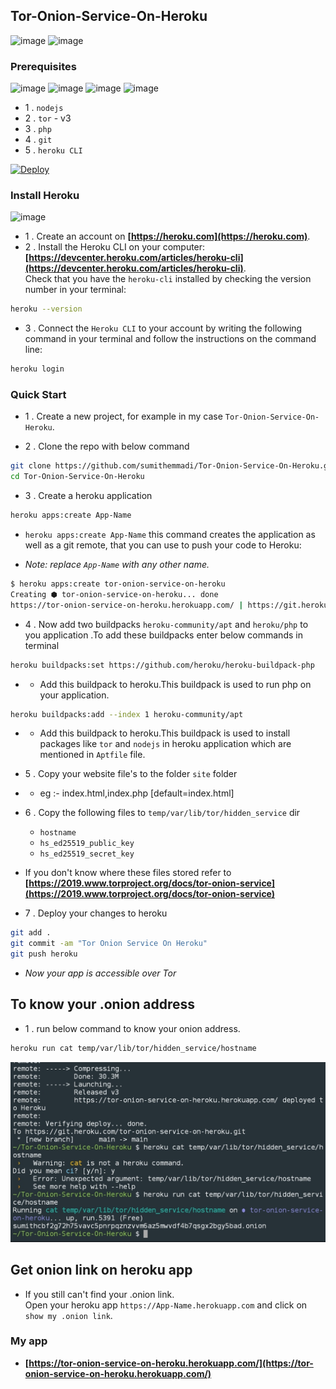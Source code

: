## Tor-Onion-Service-On-Heroku
![image](https://img.shields.io/badge/Heroku-430098?style=for-the-badge&logo=heroku&logoColor=white) ![image](https://img.shields.io/badge/Tor-7D4698?style=for-the-badge&logo=Tor-Browser&logoColor=white)
<!--
![IMG_20210822_194228.jpg](IMG_20210822_194228.jpg)
-->

### Prerequisites
![image](https://img.shields.io/badge/Node.js-339933?style=for-the-badge&logo=nodedotjs&logoColor=white) ![image](https://img.shields.io/badge/PHP-777BB4?style=for-the-badge&logo=php&logoColor=white) ![image](https://img.shields.io/badge/git-000000?style=for-the-badge&logo=git&logoColor=white) ![image](https://img.shields.io/badge/Tor-7D4698?style=for-the-badge&logo=Tor-Browser&logoColor=white) 
- 1 . `nodejs`
- 2 . `tor` - v3
- 3 . `php`
- 4 . `git`
- 5 . `heroku CLI`

[![Deploy](https://www.herokucdn.com/deploy/button.svg)](https://heroku.com/deploy)

### Install Heroku
![image](https://img.shields.io/badge/Heroku-430098?style=for-the-badge&logo=heroku&logoColor=white)

- 1 . Create an account on  **[https://heroku.com](https://heroku.com)**.
- 2 . Install the Heroku CLI on your computer: <br/>**[https://devcenter.heroku.com/articles/heroku-cli](https://devcenter.heroku.com/articles/heroku-cli)**. 
<br/>Check that you have the `heroku-cli` installed by checking the version number in your terminal:
```bash
heroku --version
```
- 3 . Connect the `Heroku CLI` to your account by writing the following command in your terminal and follow the instructions on the command line:
```bash
heroku login
```

### Quick Start

- 1 . Create a new project, for example in my case  `Tor-Onion-Service-On-Heroku`.

- 2 . Clone the repo with below command
```bash
git clone https://github.com/sumithemmadi/Tor-Onion-Service-On-Heroku.git
cd Tor-Onion-Service-On-Heroku
```
- 3 . Create a heroku application
```bash
heroku apps:create App-Name
```
-  `heroku apps:create App-Name` this command creates the application as well as a git remote, that you can use to push your code to Heroku:
 
-  _Note: replace `App-Name` with  any other name._
```bash
$ heroku apps:create tor-onion-service-on-heroku
Creating ⬢ tor-onion-service-on-heroku... done
https://tor-onion-service-on-heroku.herokuapp.com/ | https://git.heroku.com/tor-onion-service-on-heroku.git
```
- 4 . Now add two buildpacks `heroku-community/apt` and `heroku/php` to you application .To add these buildpacks enter  below commands in terminal
```bash
heroku buildpacks:set https://github.com/heroku/heroku-buildpack-php
```
- - Add this buildpack to heroku.This buildpack is used to run php on your application.
```bash
heroku buildpacks:add --index 1 heroku-community/apt
```
 - - Add this buildpack to heroku.This buildpack is used to install packages like  `tor` and `nodejs` in heroku application which are mentioned in  `Aptfile` file.

- 5 . Copy your website file's to the folder `site` folder </br>
- - eg :- index.html,index.php [default=index.html]

- 6 . Copy the following files to `temp/var/lib/tor/hidden_service` dir</br> 

   - `hostname`
   - `hs_ed25519_public_key`
   - `hs_ed25519_secret_key`

- If you don't know where these files stored refer to **[https://2019.www.torproject.org/docs/tor-onion-service](https://2019.www.torproject.org/docs/tor-onion-service)**
  

- 7 . Deploy your changes to heroku
```bash
git add .
git commit -am "Tor Onion Service On Heroku"
git push heroku
```

- _Now your app is accessible over Tor_
## To know your .onion address
- 1 . run below command to know your onion address.
```bash
heroku run cat temp/var/lib/tor/hidden_service/hostname
```
![Image](output.jpg)
## Get onion link on heroku app
-  If you still can't find your .onion link. </br> Open your heroku app `https://App-Name.herokuapp.com` and click on `show my .onion link`.
<!-- ![alt text](output.jpg) -->

### My app

-  **[https://tor-onion-service-on-heroku.herokuapp.com/](https://tor-onion-service-on-heroku.herokuapp.com/)**
